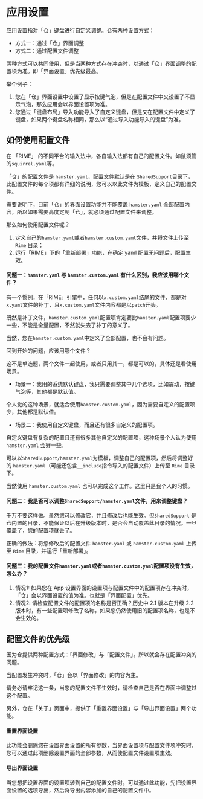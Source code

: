 # 应用设置

应用设置指对「仓」键盘进行自定义调整。仓有两种设置方式：

* 方式一：通过「仓」界面调整
* 方式二：通过配置文件调整

两种方式可以共同使用，但是当两种方式存在冲突时，以通过「仓」界面调整的配置项为准。即「界面设置」优先级最高。

举个例子：

1. 您在「仓」界面设置中设置了显示按键气泡，但是在配置文件中又设置了不显示气泡，那么应用会以界面设置项为准。
2. 您通过「键盘布局」导入功能导入了自定义键盘，但是又在配置文件中定义了键盘，如果两个键盘名称相同，那么以“通过导入功能导入的键盘”为准。

## 如何使用配置文件

在 「RIME」 的不同平台的输入法中，各自输入法都有自己的配置文件。如鼠须管的`squirrel.yaml`等。

「仓」的配置文件是 `hamster.yaml`，配置文件默认是在 `SharedSupport`目录下，此配置文件的每个项都有详细的说明，您可以以此文件为模板，定义自己的配置文件。

需要说明下，目前「仓」的界面设置功能并不能覆盖 `hamster.yaml` 全部配置内容，所以如果需要高度定制「仓」，就必须通过配置文件来调整。

那么如何使用配置文件呢？

1. 定义自己的`hamster.yaml`或者`hamster.custom.yaml`文件，并将文件上传至 `Rime` 目录；
2. 运行「RIME」下的「重新部署」功能，在确定 yaml 配置无问题后，配置生效。

#### 问题一：`hamster.yaml` 与 `hamster.custom.yaml` 有什么区别，我应该用哪个文件？

有一个惯例，在「RIME」引擎中，任何以`x.custom.yaml`结尾的文件，都是对`x.yaml`文件的补丁，且`x.custom.yaml`文件内容都是以`patch`开头。

既然是补丁文件，`hamster.custom.yaml`配置项肯定要比`hamster.yaml`配置项要少一些，不能是全量配置，不然就失去了补丁的意义了。

当然，您在`hamster.custom.yaml`中定义了全部配置，也不会有问题。

回到开始的问题，应该用哪个文件？

这不是单选题，两个文件一起使用，或者只用其一，都是可以的，具体还是看使用场景。

* 场景一：我用的系统默认键盘，我只需要调整其中几个选项，比如震动，按键气泡等，其他都是默认值。

个人觉的这种场景，就适合使用`hamster.custom.yaml`，因为需要自定义的配置项少，其他都是默认值。

* 场景二：我使用自定义键盘，而且还有很多自定义的配置项。

自定义键盘有复杂的配置且还有很多其他自定义的配置项，这种场景个人认为使用 `hamster.yaml` 会好一些。

可以以`SharedSupport/hamster.yaml`为模板，调整自己的配置项，然后将调整好的 `hamster.yaml`（可能还包含`__include`指令导入的配置文件）上传至 `Rime` 目录下。

当然使用 `hamster.custom.yaml` 也可以完成这个工作。这里只是我个人的习惯。


#### 问题二：我是否可以调整`SharedSupport/hamster.yaml`文件，用来调整键盘？

千万不要这样做。虽然您可以修改它，并且修改后也能生效。但`SharedSupport` 是仓内置的目录，不能保证以后在升级版本时，是否会自动覆盖此目录的情况。一旦覆盖了，您的配置项就丢了。

正确的做法：将您修改后的配置文件 `hamster.yaml` 或 `hamster.custom.yaml` 上传至 `Rime` 目录，并运行「重新部署」。


#### 问题三：我的配置文件`hamster.yaml`或者`hamster.custom.yaml`配置项没有生效，怎么办？

1. 情况1: 如果您在 App 设置界面的设置项与配置文件中的配置项存在冲突时，「仓」会以界面设置的值为准。也就是「界面配置」优先。
2. 情况2: 请检查配置文件的配置项的名称是否正确？历史中 2.1 版本在升级 2.2 版本时，有一些配置项修改了名称，如果您仍然使用旧的配置项名称，也是不会生效的。

## 配置文件的优先级

因为仓提供两种配置方式：「界面修改」与「配置文件」。所以就会存在配置冲突的问题。

当配置发生冲突时，「仓」会以「界面修改」的内容为主。

请务必请牢记这一条，当您的配置文件不生效时，请检查自己是否在界面中调整过这个配置。

另外，仓在「关于」页面中，提供了「重置界面设置」与「导出界面设置」两个功能。

#### 重置界面设置

此功能会删除您在设置界面设置的所有参数，当界面设置项与配置文件项冲突时，您可以通过此项删除设置界面的全部参数，从而使配置文件设置项生效。

#### 导出界面设置

当您想把设置界面的设置项转到自己的配置文件时，可以通过此功能，先把设置界面设置的选项导出，然后将导出内容添加的自己的配置文件中。


